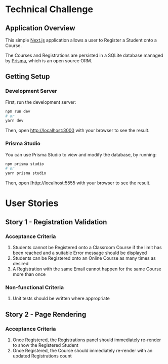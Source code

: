 # Technical Challenge

## Application Overview

This simple [Next.js](https://nextjs.org/) application allows a user to Register a Student onto a Course.

The Courses and Registrations are persisted in a SQLite database managed by [Prisma](https://www.prisma.io/), which is an open source ORM.

## Getting Setup

### Development Server

First, run the development server:

```bash
npm run dev
# or
yarn dev
```

Then, open [http://localhost:3000](http://localhost:3000) with your browser to see the result.

### Prisma Studio

You can use Prisma Studio to view and modify the database, by running:

```bash
npm prisma studio
# or
yarn prisma studio
```

Then, open [http://localhost:5555 with your browser to see the result.

# User Stories

## Story 1 - Registration Validation

### Acceptance Criteria

1. Students cannot be Registered onto a Classroom Course if the limit has been reached and a suitable Error message should be displayed
2. Students can be Registered onto an Online Course as many times as desired
3. A Registration with the same Email cannot happen for the same Course more than once

### Non-functional Criteria

1. Unit tests should be written where appropriate

## Story 2 - Page Rendering

### Acceptance Criteria

1. Once Registered, the Registrations panel should immediately re-render to show the Registered Student
2. Once Registered, the Course should immediately re-render with an updated Registrations count

